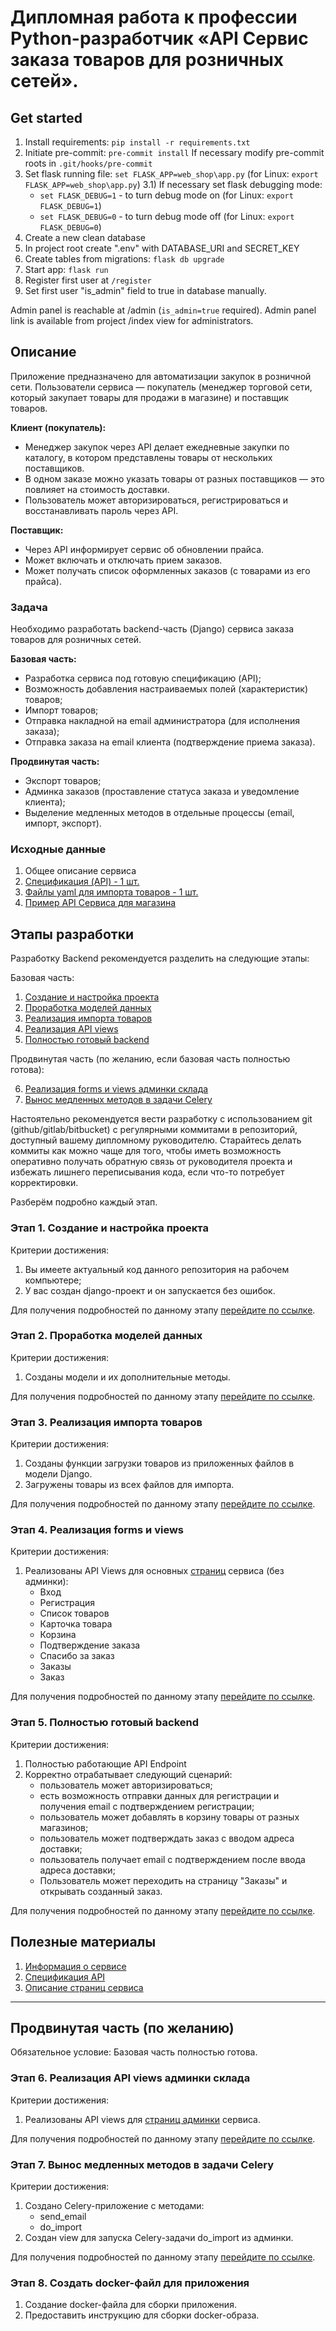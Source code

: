 # Дипломная работа к профессии Python-разработчик «API Сервис заказа товаров для розничных сетей».

## Get started

1) Install requirements: `pip install -r requirements.txt`
2) Initiate pre-commit: `pre-commit install`
   If necessary modify pre-commit roots in `.git/hooks/pre-commit`  
3) Set flask running file: `set FLASK_APP=web_shop\app.py` (for Linux: `export FLASK_APP=web_shop\app.py`)
   3.1) If necessary set flask debugging mode:
      - `set FLASK_DEBUG=1` - to turn debug mode on (for Linux: `export FLASK_DEBUG=1`) 
      - `set FLASK_DEBUG=0` - to turn debug mode off (for Linux: `export FLASK_DEBUG=0`)   
4) Create a new clean database 
5) In project root create ".env" with DATABASE_URI and SECRET_KEY
6) Create tables from migrations: `flask db upgrade`
7) Start app: `flask run`
7) Register first user at `/register`
8) Set first user "is_admin" field to true in database manually.

Admin panel is reachable at /admin (`is_admin=true` required).
Admin panel link is available from project /index view for administrators.

## Описание

Приложение предназначено для автоматизации закупок в розничной сети. Пользователи сервиса — покупатель (менеджер торговой сети, который закупает товары для продажи в магазине) и поставщик товаров.

**Клиент (покупатель):**

- Менеджер закупок через API делает ежедневные закупки по каталогу, в котором
  представлены товары от нескольких поставщиков.
- В одном заказе можно указать товары от разных поставщиков — это
  повлияет на стоимость доставки.
- Пользователь может авторизироваться, регистрироваться и восстанавливать пароль через API.
    
**Поставщик:**

- Через API информирует сервис об обновлении прайса.
- Может включать и отключать прием заказов.
- Может получать список оформленных заказов (с товарами из его прайса).


### Задача

Необходимо разработать backend-часть (Django) сервиса заказа товаров для розничных сетей.

**Базовая часть:**
* Разработка сервиса под готовую спецификацию (API);
* Возможность добавления настраиваемых полей (характеристик) товаров;
* Импорт товаров;
* Отправка накладной на email администратора (для исполнения заказа);
* Отправка заказа на email клиента (подтверждение приема заказа).

**Продвинутая часть:**
* Экспорт товаров;
* Админка заказов (проставление статуса заказа и уведомление клиента);
* Выделение медленных методов в отдельные процессы (email, импорт, экспорт).

### Исходные данные
 
1. Общее описание сервиса
1. [Спецификация (API) - 1 шт.](old_project/reference/screens.md)
1. [Файлы yaml для импорта товаров - 1 шт.](old_project/data/shop1.yaml)
1. [Пример API Сервиса для магазина](old_project/reference/netology_pd_diplom/readme.md) 

## Этапы разработки

Разработку Backend рекомендуется разделить на следующие этапы:

Базовая часть:
1. [Создание и настройка проекта](old_project/reference/step-1.md)
2. [Проработка моделей данных](old_project/reference/step-2.md)
3. [Реализация импорта товаров](old_project/reference/step-3.md)
4. [Реализация API views](old_project/reference/step-4.md)
5. [Полностью готовый backend](old_project/reference/step-5.md)

Продвинутая часть (по желанию, если базовая часть полностью готова):

6. [Реализация forms и views админки склада](old_project/reference/step-6-adv.md)
7. [Вынос медленных методов в задачи Celery](old_project/reference/step-7-adv.md)


Настоятельно рекомендуется вести разработку с использованием git (github/gitlab/bitbucket) с регулярными коммитами в репозиторий, доступный вашему дипломному руководителю. Старайтесь делать коммиты как можно чаще для того, чтобы иметь возможность оперативно получать обратную связь от руководителя проекта и избежать лишнего переписывания кода, если что-то потребует корректировки.

Разберём подробно каждый этап.

### Этап 1. Создание и настройка проекта

Критерии достижения:

1. Вы имеете актуальный код данного репозитория на рабочем компьютере;
2. У вас создан django-проект и он запускается без ошибок.

Для получения подробностей по данному этапу
[перейдите по ссылке](old_project/reference/step-1.md).

### Этап 2. Проработка моделей данных

Критерии достижения:

1. Созданы модели и их дополнительные методы.

Для получения подробностей по данному этапу
[перейдите по ссылке](old_project/reference/step-2.md).

### Этап 3. Реализация импорта товаров

Критерии достижения:

1. Созданы функции загрузки товаров из приложенных файлов в модели Django.
2. Загружены товары из всех файлов для импорта.

Для получения подробностей по данному этапу
[перейдите по ссылке](old_project/reference/step-3.md).

### Этап 4. Реализация forms и views

Критерии достижения:

1. Реализованы API Views для основных [страниц](old_project/reference/screens.md) сервиса (без админки):
   - Вход
   - Регистрация
   - Список товаров
   - Карточка товара
   - Корзина
   - Подтверждение заказа
   - Спасибо за заказ
   - Заказы
   - Заказ

Для получения подробностей по данному этапу
[перейдите по ссылке](old_project/reference/step-4.md).

### Этап 5. Полностью готовый backend

Критерии достижения:

1. Полностью работающие API Endpoint
2. Корректно отрабатывает следующий сценарий:
   - пользователь может авторизироваться;
   - есть возможность отправки данных для регистрации и получения email с подтверждением регистрации;
   - пользователь может добавлять в корзину товары от разных магазинов;
   - пользователь может подтверждать заказ с вводом адреса доставки;
   - пользователь получает email с подтверждением после ввода адреса доставки;
   - Пользователь может переходить на страницу "Заказы" и открывать созданный заказ.

Для получения подробностей по данному этапу
[перейдите по ссылке](old_project/reference/step-5.md).

## Полезные материалы

1. [Информация о сервисе](old_project/reference/service.md)
2. [Спецификация API](old_project/reference/api.md)
3. [Описание страниц сервиса](old_project/reference/screens.md)


---

## Продвинутая часть (по желанию)

Обязательное условие: Базовая часть полностью готова.

### Этап 6. Реализация API views админки склада

Критерии достижения:

1. Реализованы API views для [страниц админки](old_project/reference/screens.md) сервиса.


Для получения подробностей по данному этапу
[перейдите по ссылке](old_project/reference/step-6-adv.md).

### Этап 7. Вынос медленных методов в задачи Celery

Критерии достижения:

1. Создано Celery-приложение c методами:
   - send_email
   - do_import
2. Создан view для запуска Celery-задачи do_import из админки.

Для получения подробностей по данному этапу
[перейдите по ссылке](old_project/reference/step-7-adv.md).  


### Этап 8. Создать docker-файл для приложения
1. Создание docker-файла для сборки приложения.
2. Предоставить инструкцию для сборки docker-образа.
